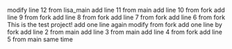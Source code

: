 modify line 12 from lisa_main
add line 11 from main
add line 10 from fork
add line 9 from fork
add line 8 from fork
add line 7 from fork
add line 6 from fork
This is the test project!
add one line again
modify from fork
add one line by fork
add line 2 from main
add line 3 from main
add line 4 from fork
add line 5 from main same time
